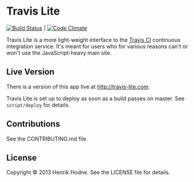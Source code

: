 # Travis Lite

[![Build Status](https://secure.travis-ci.org/henrikhodne/travis-lite.png?branch=master)](https://travis-lite.com/henrikhodne/travis-lite) |
[![Code Climate](https://codeclimate.com/badge.png)](https://codeclimate.com/github/henrikhodne/travis-lite)

Travis Lite is a more light-weight interface to the [Travis CI][] continuous
integration service. It's meant for users who for various reasons can't or won't
use the JavaScript-heavy main site.

[Travis CI]: http://travis-ci.org

## Live Version

There is a version of this app live at <http://travis-lite.com>.

Travis Lite is set up to deploy as soon as a build passes on master. See
`script/deploy` for details.

## Contributions

See the CONTRIBUTING.md file.

## License

Copyright © 2013 Henrik Hodne. See the LICENSE file for details.

